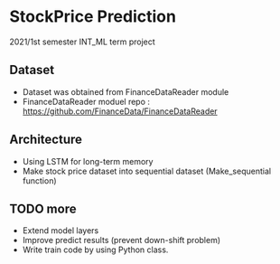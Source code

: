 # StockPrice Prediction
2021/1st semester INT_ML term project

## Dataset
+ Dataset was obtained from FinanceDataReader module
+ FinanceDataReader moduel repo : https://github.com/FinanceData/FinanceDataReader

## Architecture
+ Using LSTM for long-term memory
+ Make stock price dataset into sequential dataset (Make_sequential function)

## TODO more
+ Extend model layers
+ Improve predict results (prevent down-shift problem)
+ Write train code by using Python class.
